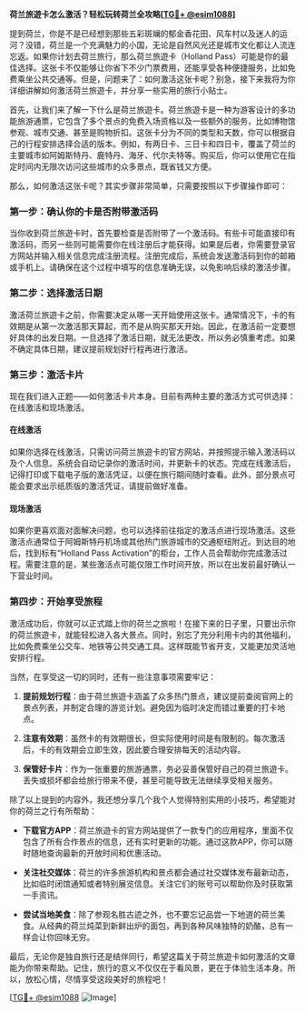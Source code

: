 **荷兰旅遊卡怎么激活？轻松玩转荷兰全攻略[[TG💪+ @esim1088](https://t.me/s/esim1088)]**

提到荷兰，你是不是已经想到那些五彩斑斓的郁金香花田、风车村以及迷人的运河？没错，荷兰是一个充满魅力的小国，无论是自然风光还是城市文化都让人流连忘返。如果你计划去荷兰旅行，那么荷兰旅遊卡（Holland Pass）可能是你的最佳选择。这张卡不仅能够让你省下不少门票费用，还能享受各种便捷服务，比如免费乘坐公共交通等。但是，问题来了：如何激活这张卡呢？别急，接下来我将为你详细讲解如何激活荷兰旅遊卡，并分享一些实用的旅行小贴士。

首先，让我们来了解一下什么是荷兰旅遊卡。荷兰旅遊卡是一种为游客设计的多功能旅游通票，它包含了多个景点的免费入场资格以及一些额外的服务，比如博物馆参观、城市交通、甚至是购物折扣。这张卡分为不同的类型和天数，你可以根据自己的行程安排选择合适的版本。例如，有两日卡、三日卡和四日卡，覆盖了荷兰的主要城市如阿姆斯特丹、鹿特丹、海牙、代尔夫特等。购买后，你可以使用它在指定时间内无限次访问这些城市的众多景点，既省钱又方便。

那么，如何激活这张卡呢？其实步骤非常简单，只需要按照以下步骤操作即可：

### 第一步：确认你的卡是否附带激活码

当你收到荷兰旅遊卡时，首先要检查是否附带了一个激活码。有些卡可能直接印有激活码，而另一些则可能需要你在线注册后才能获得。如果是后者，你需要登录官方网站并输入相关信息完成注册流程。注册完成后，系统会发送激活码到你的邮箱或手机上。请确保在这个过程中填写的信息准确无误，以免影响后续的激活步骤。

### 第二步：选择激活日期

激活荷兰旅遊卡之前，你需要决定从哪一天开始使用这张卡。通常情况下，卡的有效期是从第一次激活那天算起，而不是从购买那天开始。因此，在激活前一定要想好具体的出发日期。一旦选择了激活日期，就无法更改，所以务必慎重考虑。如果不确定具体日期，建议提前规划好行程再进行激活。

### 第三步：激活卡片

现在我们进入正题——如何激活卡片本身。目前有两种主要的激活方式可供选择：在线激活和现场激活。

#### 在线激活

如果你选择在线激活，只需访问荷兰旅遊卡的官方网站，并按照提示输入激活码以及个人信息。系统会自动记录你的激活时间，并更新卡的状态。完成在线激活后，记得打印或下载电子版的激活凭证，以便在旅行期间随时查看。此外，部分景点可能会要求出示纸质版的激活凭证，请提前做好准备。

#### 现场激活

如果你更喜欢面对面解决问题，也可以选择前往指定的激活点进行现场激活。这些激活点通常位于阿姆斯特丹机场或其他热门旅游城市的交通枢纽附近。到达目的地后，找到标有“Holland Pass Activation”的柜台，工作人员会帮助你完成激活过程。需要注意的是，某些激活点可能仅限工作时间开放，所以在出发前最好确认一下营业时间。

### 第四步：开始享受旅程

激活成功后，你就可以正式踏上你的荷兰之旅啦！在接下来的日子里，只要出示你的荷兰旅遊卡，就能轻松进入各大景点。同时，别忘了充分利用卡内的其他福利，比如免费乘坐公交车、地铁等公共交通工具。这样既能节省开支，又能更加灵活地安排行程。

当然，在享受这一切的同时，还有一些注意事项需要牢记：

1. **提前规划行程**：由于荷兰旅遊卡涵盖了众多热门景点，建议提前查阅官网上的景点列表，并制定合理的游览计划。避免因为临时决定而错过重要的打卡地点。
   
2. **注意有效期**：虽然卡的有效期很长，但实际使用时间是有限制的。每次激活后，卡的有效期会立即生效，因此要合理安排每天的活动内容。
   
3. **保管好卡片**：作为一张重要的旅游通票，务必妥善保管好自己的荷兰旅遊卡。丢失或损坏都会给旅行带来不便，甚至可能导致无法继续享受相关服务。

除了以上提到的内容外，我还想分享几个我个人觉得特别实用的小技巧，希望能对你的荷兰之行有所帮助：

- **下载官方APP**：荷兰旅遊卡的官方网站提供了一款专门的应用程序，里面不仅包含了所有合作景点的信息，还有实时更新的功能。通过这款APP，你可以随时随地查询最新的开放时间和优惠活动。
  
- **关注社交媒体**：荷兰的许多旅游机构和景点都会通过社交媒体发布最新动态，比如临时闭馆通知或者特别展览信息。关注它们的账号可以帮助你及时获取第一手资讯。
  
- **尝试当地美食**：除了参观名胜古迹之外，也不要忘记品尝一下地道的荷兰美食。从经典的荷兰炖菜到新鲜出炉的面包，再到各种风味独特的奶酪，总有一样会让你回味无穷。

最后，无论你是独自旅行还是结伴同行，希望这篇关于荷兰旅遊卡如何激活的文章能为你带来帮助。记住，旅行的意义不仅仅在于看风景，更在于体验生活本身。所以，放松心情，尽情享受这段美好的旅程吧！

[[TG💪+ @esim1088](https://t.me/s/esim1088) ![Image](https://i.postimg.cc/4NQfJmqS/Snipaste-2025-05-13-00-14-12.png)]